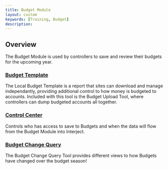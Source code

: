 ```yaml
---
title: Budget Module
layout: custom
keywords: [Training, Budget]
description: 
---
```


## Overview

The Budget Module is used by controllers to save and review their budgets for the upcoming year.

### [ Budget Template ](/bApps/InterjectTraining/Budget/BudgetTemplate.html)

The Local Budget Template is a report that sites can download and manage independantly, providing additional control to how money is budgeted to accounts. Included with this tool is the Budget Upload Tool, where controllers can dump budgeted accounts all together.

### [ Control Center ](/bApps/InterjectTraining/Budget/ControlCenter.html)

Controls who has access to save to Budgets and when the data will flow from the Budget Module into Interject.

### [ Budget Change Query ](/bApps/InterjectTraining/Budget/BudgetChangeQuery.html)

The Budget Change Query Tool provides different views to how Budgets have changed over the budget season!
